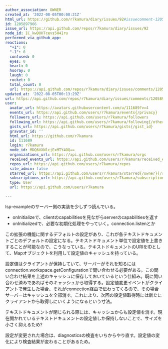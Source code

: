 ```yaml
---
author_association: OWNER
created_at: '2022-08-05T00:08:21Z'
html_url: https://github.com/r7kamura/diary/issues/92#issuecomment-1205897966
id: 1205897966
issue_url: https://api.github.com/repos/r7kamura/diary/issues/92
node_id: IC_kwDOHTcevs5H4Iru
performed_via_github_app: 
reactions:
  "+1": 0
  "-1": 0
  confused: 0
  eyes: 0
  heart: 0
  hooray: 0
  laugh: 0
  rocket: 0
  total_count: 0
  url: https://api.github.com/repos/r7kamura/diary/issues/comments/1205897966/reactions
updated_at: '2022-08-05T00:13:29Z'
url: https://api.github.com/repos/r7kamura/diary/issues/comments/1205897966
user:
  avatar_url: https://avatars.githubusercontent.com/u/111689?v=4
  events_url: https://api.github.com/users/r7kamura/events{/privacy}
  followers_url: https://api.github.com/users/r7kamura/followers
  following_url: https://api.github.com/users/r7kamura/following{/other_user}
  gists_url: https://api.github.com/users/r7kamura/gists{/gist_id}
  gravatar_id: ''
  html_url: https://github.com/r7kamura
  id: 111689
  login: r7kamura
  node_id: MDQ6VXNlcjExMTY4OQ==
  organizations_url: https://api.github.com/users/r7kamura/orgs
  received_events_url: https://api.github.com/users/r7kamura/received_events
  repos_url: https://api.github.com/users/r7kamura/repos
  site_admin: false
  starred_url: https://api.github.com/users/r7kamura/starred{/owner}{/repo}
  subscriptions_url: https://api.github.com/users/r7kamura/subscriptions
  type: User
  url: https://api.github.com/users/r7kamura

---
```

lsp-exampleのサーバー側の実装を少しずつ読んでいる。

- onInitializeで、clientのcapabilitiesを見ながらserverのcapabilitiesを返す
- onInitializedで、必要な初期化処理をやっていく。connection.listenとか

この拡張の機能に関するデフォルトの設定があり、これが各テキストドキュメントごとのデフォルトの設定になる。テキストドキュメント単位で設定値を上書きすることが可能なので、こうなっている。テキストドキュメントのURIをIDとして、Mapオブジェクトを利用して設定値のキャッシュを持っている。

設定値はクライアントが保持していて、サーバーがそれを知るには connection.workspace.getConfigurationで問い合わせる必要がある。この問い合わせ結果を上述のキャッシュに保存しておいているという仕組み。既に問い合わせ済みであればそのキャッシュから取得する。設定値変更イベントがクライアントで発生した場合、それがconnection経由で伝わってくるので、その場合サーバーはキャッシュを全部消す。これにより、次回の設定値取得時には新たにクライアントから取得しにいくようになるという寸法。

テキストドキュメントが閉じられる際には、キャッシュからも設定値を消す。現在開かれているテキストドキュメントの設定値しか保持しないことで、サイズを小さく抑えるため?

設定が変更された場合は、diagnosticsの検査をいちからやり直す。設定値の変化により検査結果が変わることがあるため。